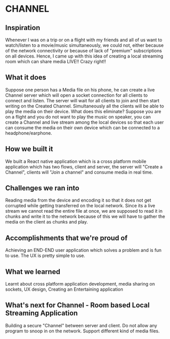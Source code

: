# CHANNEL

## Inspiration
Whenever I was on a trip or on a flight with my friends and all of us want to watch/listen to a movie/music simultaneously, we could not, either because of the network connectivity or because of lack of "premium" subscriptions on all devices. Hence, I came up with this idea of creating a local streaming room which can share media LIVE!! Crazy right!!

## What it does
Suppose one person has a Media file on his phone, he can create a live Channel server which will open a socket connection for all clients to connect and listen. The server will wait for all clients to join and then start writing on the Created Channel. Simultaneously all the clients will be able to play the media on their device. What does this eliminate?
Suppose you are on a flight and you do not want to play the music on speaker, you can create a Channel and live stream among the local devices so that each user can consume the media on their own device which can be connected to a headphone/earphone.

## How we built it
We built a React native application which is a cross platform mobile application which has two flows, client and server, the server will "Create a Channel", clients will "Join a channel" and consume media in real time.

## Challenges we ran into
Reading media from the device and encoding it so that it does not get corrupted while getting transferred on the local network. Since its a live stream we cannot read the entire file at once, we are supposed to read it in chunks and write it to the network because of this we will have to gather the media on the client as chunks and play.

## Accomplishments that we're proud of
Achieving an END-END user application which solves a problem and is fun to use. The UX is pretty simple to use.

## What we learned
Learnt about cross platform application development, media sharing on sockets, UX design, Creating an Entertaining application

## What's next for Channel - Room based Local Streaming Application
Building a secure "Channel" between server and client. Do not allow any program to snoop in on the network.
Support different kind of media files.

